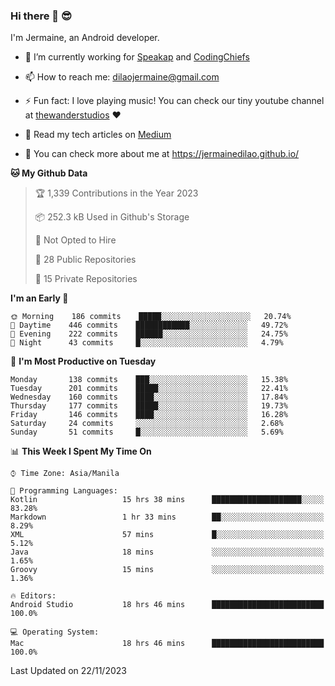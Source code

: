 ### Hi there 👋 😎
I'm Jermaine, an Android developer.

- 🔭 I’m currently working for [Speakap](https://www.speakap.com/) and [CodingChiefs](https://codingchiefs.com/en/)

- 📫 How to reach me: dilaojermaine@gmail.com

- ⚡ Fun fact: I love playing music! You can check our tiny youtube channel at [thewanderstudios](https://www.youtube.com/thewanderstudios) ♥️

- 📖 Read my tech articles on [Medium](https://jermainedilao.medium.com/)

- 👀 You can check more about me at https://jermainedilao.github.io/

<!--
**jermainedilao/jermainedilao** is a ✨ _special_ ✨ repository because its `README.md` (this file) appears on your GitHub profile.

Here are some ideas to get you started:

- 🔭 I’m currently working on ...
- 🌱 I’m currently learning ...
- 👯 I’m looking to collaborate on ...
- 🤔 I’m looking for help with ...
- 💬 Ask me about ...
- 📫 How to reach me: ...
- 😄 Pronouns: ...
- ⚡ Fun fact: ...
-->

<!--START_SECTION:waka-->
**🐱 My Github Data** 

> 🏆 1,339 Contributions in the Year 2023
 > 
> 📦 252.3 kB Used in Github's Storage 
 > 
> 🚫 Not Opted to Hire
 > 
> 📜 28 Public Repositories 
 > 
> 🔑 15 Private Repositories  
 > 
**I'm an Early 🐤** 

```text
🌞 Morning    186 commits    █████░░░░░░░░░░░░░░░░░░░░   20.74% 
🌆 Daytime    446 commits    ████████████░░░░░░░░░░░░░   49.72% 
🌃 Evening    222 commits    ██████░░░░░░░░░░░░░░░░░░░   24.75% 
🌙 Night      43 commits     █░░░░░░░░░░░░░░░░░░░░░░░░   4.79%

```
📅 **I'm Most Productive on Tuesday** 

```text
Monday       138 commits    ███░░░░░░░░░░░░░░░░░░░░░░   15.38% 
Tuesday      201 commits    █████░░░░░░░░░░░░░░░░░░░░   22.41% 
Wednesday    160 commits    ████░░░░░░░░░░░░░░░░░░░░░   17.84% 
Thursday     177 commits    █████░░░░░░░░░░░░░░░░░░░░   19.73% 
Friday       146 commits    ████░░░░░░░░░░░░░░░░░░░░░   16.28% 
Saturday     24 commits     ░░░░░░░░░░░░░░░░░░░░░░░░░   2.68% 
Sunday       51 commits     █░░░░░░░░░░░░░░░░░░░░░░░░   5.69%

```


📊 **This Week I Spent My Time On** 

```text
⌚︎ Time Zone: Asia/Manila

💬 Programming Languages: 
Kotlin                   15 hrs 38 mins      ████████████████████░░░░░   83.28% 
Markdown                 1 hr 33 mins        ██░░░░░░░░░░░░░░░░░░░░░░░   8.29% 
XML                      57 mins             █░░░░░░░░░░░░░░░░░░░░░░░░   5.12% 
Java                     18 mins             ░░░░░░░░░░░░░░░░░░░░░░░░░   1.65% 
Groovy                   15 mins             ░░░░░░░░░░░░░░░░░░░░░░░░░   1.36%

🔥 Editors: 
Android Studio           18 hrs 46 mins      █████████████████████████   100.0%

💻 Operating System: 
Mac                      18 hrs 46 mins      █████████████████████████   100.0%

```


 Last Updated on 22/11/2023
<!--END_SECTION:waka-->
